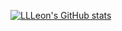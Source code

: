 [![LLLeon's GitHub stats](https://github-readme-stats.vercel.app/api?username=LLLeon&count_private=true&theme=dark&show_icons=true&include_all_commits=true)](https://github.com/anuraghazra/github-readme-stats)

<!--
**LLLeon/LLLeon** is a ✨ _special_ ✨ repository because its `README.md` (this file) appears on your GitHub profile.

Here are some ideas to get you started:

- 🔭 I’m currently working on ...
- 🌱 I’m currently learning ...
- 👯 I’m looking to collaborate on ...
- 🤔 I’m looking for help with ...
- 💬 Ask me about ...
- 📫 How to reach me: ...
- 😄 Pronouns: ...
- ⚡ Fun fact: ...
-->
